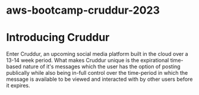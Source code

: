 # aws-bootcamp-cruddur-2023

# Introducing Cruddur

Enter Cruddur, an upcoming social media platform built in the cloud over a 13-14 week period. What makes Cruddur unique is the expirational time-based nature of it's messages which the user has the option of posting publically while also being in-full control over the time-period in which the message is available to be viewed and interacted with by other users before it expires.
